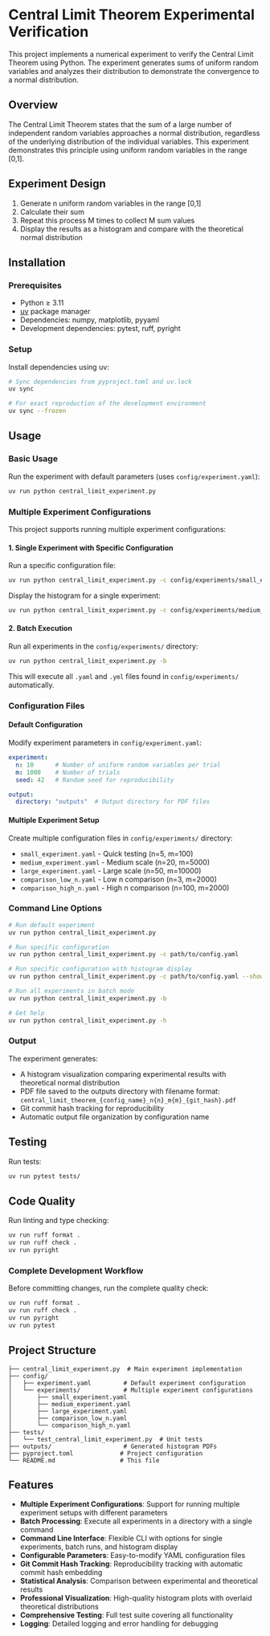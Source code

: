 # Central Limit Theorem Experimental Verification

This project implements a numerical experiment to verify the Central Limit Theorem using Python. The experiment generates sums of uniform random variables and analyzes their distribution to demonstrate the convergence to a normal distribution.

## Overview

The Central Limit Theorem states that the sum of a large number of independent random variables approaches a normal distribution, regardless of the underlying distribution of the individual variables. This experiment demonstrates this principle using uniform random variables in the range [0,1].

## Experiment Design

1. Generate n uniform random variables in the range [0,1]
2. Calculate their sum
3. Repeat this process M times to collect M sum values
4. Display the results as a histogram and compare with the theoretical normal distribution

## Installation

### Prerequisites

- Python ≥ 3.11
- [uv](https://docs.astral.sh/uv/) package manager
- Dependencies: numpy, matplotlib, pyyaml
- Development dependencies: pytest, ruff, pyright

### Setup

Install dependencies using uv:

```bash
# Sync dependencies from pyproject.toml and uv.lock
uv sync

# For exact reproduction of the development environment
uv sync --frozen
```

## Usage

### Basic Usage

Run the experiment with default parameters (uses `config/experiment.yaml`):

```bash
uv run python central_limit_experiment.py
```

### Multiple Experiment Configurations

This project supports running multiple experiment configurations:

#### 1. Single Experiment with Specific Configuration

Run a specific configuration file:

```bash
uv run python central_limit_experiment.py -c config/experiments/small_experiment.yaml
```

Display the histogram for a single experiment:

```bash
uv run python central_limit_experiment.py -c config/experiments/medium_experiment.yaml --show
```

#### 2. Batch Execution

Run all experiments in the `config/experiments/` directory:

```bash
uv run python central_limit_experiment.py -b
```

This will execute all `.yaml` and `.yml` files found in `config/experiments/` automatically.

### Configuration Files

#### Default Configuration
Modify experiment parameters in `config/experiment.yaml`:

```yaml
experiment:
  n: 10      # Number of uniform random variables per trial
  m: 1000    # Number of trials
  seed: 42   # Random seed for reproducibility

output:
  directory: "outputs"  # Output directory for PDF files
```

#### Multiple Experiment Setup
Create multiple configuration files in `config/experiments/` directory:

- `small_experiment.yaml` - Quick testing (n=5, m=100)
- `medium_experiment.yaml` - Medium scale (n=20, m=5000)  
- `large_experiment.yaml` - Large scale (n=50, m=10000)
- `comparison_low_n.yaml` - Low n comparison (n=3, m=2000)
- `comparison_high_n.yaml` - High n comparison (n=100, m=2000)

### Command Line Options

```bash
# Run default experiment
uv run python central_limit_experiment.py

# Run specific configuration
uv run python central_limit_experiment.py -c path/to/config.yaml

# Run specific configuration with histogram display
uv run python central_limit_experiment.py -c path/to/config.yaml --show

# Run all experiments in batch mode
uv run python central_limit_experiment.py -b

# Get help
uv run python central_limit_experiment.py -h
```

### Output

The experiment generates:
- A histogram visualization comparing experimental results with theoretical normal distribution
- PDF file saved to the outputs directory with filename format: `central_limit_theorem_{config_name}_n{n}_m{m}_{git_hash}.pdf`
- Git commit hash tracking for reproducibility
- Automatic output file organization by configuration name

## Testing

Run tests:

```bash
uv run pytest tests/
```

## Code Quality

Run linting and type checking:

```bash
uv run ruff format .
uv run ruff check .
uv run pyright
```

### Complete Development Workflow

Before committing changes, run the complete quality check:

```bash
uv run ruff format .
uv run ruff check .
uv run pyright
uv run pytest
```

## Project Structure

```
├── central_limit_experiment.py  # Main experiment implementation
├── config/
│   ├── experiment.yaml         # Default experiment configuration
│   └── experiments/            # Multiple experiment configurations
│       ├── small_experiment.yaml
│       ├── medium_experiment.yaml
│       ├── large_experiment.yaml
│       ├── comparison_low_n.yaml
│       └── comparison_high_n.yaml
├── tests/
│   └── test_central_limit_experiment.py  # Unit tests
├── outputs/                    # Generated histogram PDFs
├── pyproject.toml             # Project configuration
└── README.md                  # This file
```

## Features

- **Multiple Experiment Configurations**: Support for running multiple experiment setups with different parameters
- **Batch Processing**: Execute all experiments in a directory with a single command
- **Command Line Interface**: Flexible CLI with options for single experiments, batch runs, and histogram display
- **Configurable Parameters**: Easy-to-modify YAML configuration files
- **Git Commit Hash Tracking**: Reproducibility tracking with automatic commit hash embedding
- **Statistical Analysis**: Comparison between experimental and theoretical results
- **Professional Visualization**: High-quality histogram plots with overlaid theoretical distributions
- **Comprehensive Testing**: Full test suite covering all functionality
- **Logging**: Detailed logging and error handling for debugging